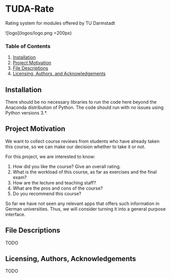 # TUDA-Rate
Rating system for modules offered by TU Darmstadt

![logo](logos/logo.png =200px)

### Table of Contents

1. [Installation](#installation)
2. [Project Motivation](#motivation)
3. [File Descriptions](#files)
4. [Licensing, Authors, and Acknowledgements](#licensing)

## Installation <a name="installation"></a>

There should be no necessary libraries to run the code here beyond the Anaconda distribution of Python.  The code should run with no issues using Python versions 3.*.

## Project Motivation<a name="motivation"></a>

We want to collect course reviews from students who have already taken this course, so we can make our decision whether to take it or not.

For this project, we are interested to know: 

1. How did you like the course? Give an overall rating.
2. What is the workload of this course, as far as exercises and the final exam?
3. How are the lecture and teaching staff?
4. What are the pros and cons of the course?
5. Do you recommend this course?

So far we have not seen any relevant apps that offers such information in German universities. Thus, we will consider turning it into a general purpose interface.


## File Descriptions <a name="files"></a>

TODO

## Licensing, Authors, Acknowledgements<a name="licensing"></a>

TODO
